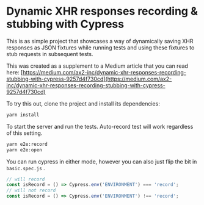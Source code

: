 # Dynamic XHR responses recording & stubbing with Cypress

This is as simple project that showcases a way of dynamically saving XHR responses as JSON fixtures while running tests and using these fixtures to stub requests in subsequent tests.

This was created as a supplement to a Medium article that you can read here: [https://medium.com/ax2-inc/dynamic-xhr-responses-recording-stubbing-with-cypress-9257d4f730cd](https://medium.com/ax2-inc/dynamic-xhr-responses-recording-stubbing-with-cypress-9257d4f730cd)

To try this out, clone the project and install its dependencies:

```sh
yarn install
```

To start the server and run the tests. Auto-record test will work regardless of this setting.

```sh
yarn e2e:record
yarn e2e:open
```

You can run cypress in either mode, however you can also just flip the bit in `basic.spec.js` .

```javascript
// will record
const isRecord = () => Cypress.env('ENVIRONMENT') === 'record';
// will not record
const isRecord = () => Cypress.env('ENVIRONMENT') !== 'record';
```
